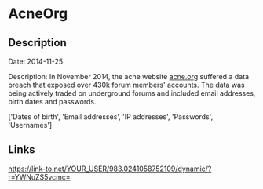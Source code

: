 # AcneOrg

## Description

Date: 2014-11-25

Description:
In November 2014, the acne website <a href="http://www.acne.org/" target="_blank" rel="noopener">acne.org</a> suffered a data breach that exposed over 430k forum members' accounts. The data was being actively traded on underground forums and included email addresses, birth dates and passwords.


['Dates of birth', 'Email addresses', 'IP addresses', 'Passwords', 'Usernames']

## Links

https://link-to.net/YOUR_USER/983.0241058752109/dynamic/?r=YWNuZS5vcmc=